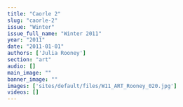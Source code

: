 ```yaml
---
title: "Caorle 2"
slug: "caorle-2"
issue: "Winter"
issue_full_name: "Winter 2011"
year: "2011"
date: "2011-01-01"
authors: ['Julia Rooney']
section: "art"
audio: []
main_image: ""
banner_image: ""
images: ['sites/default/files/W11_ART_Rooney_020.jpg']
videos: []
---
```

